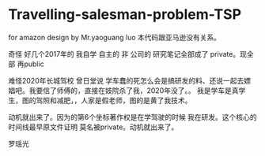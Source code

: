 # Travelling-salesman-problem-TSP
for amazon  design by Mr.yaoguang luo 本代码跟亚马逊没有关系。

奇怪 好几个2017年的 我自学 自主的 非 公司的 研究笔记全部成了 private。现全部 再public

难怪2020年长城驾校 曾日堂说 学车蠢的死怎么会是搞研发的料、还说一起去嫖娼吧。我要信了师傅的，直接在妓院杀了我，2020年没了。。
我是学车是真学生，图的驾照和减肥，，人家是假老师，图的是黄了我技术。

动机就出来了。因为的第6个坐标著作权是在学驾驶的时候 我在研发。这个核心的时间线最早原文件证明 莫名被private。动机就出来了。

罗瑶光

